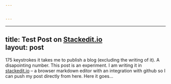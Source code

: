 ```yaml
---


---
```


<hr>
<h2 id="title-test-post-on-stackedit.iolayout-post">title: Test Post on <a href="http://Stackedit.io">Stackedit.io</a><br>
layout: post</h2>
<p>175 keystrokes it takes me to publish a blog (excluding the writing of it). A disapointing number. This post is an experiment. I am writing it in <a href="stackedit.io">stackedit.io</a> – a browser markdown editor with an integration with github so I can push my post directly from here. Here it goes…</p>

